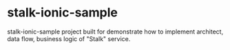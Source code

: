 # stalk-ionic-sample
stalk-ionic-sample project built for demonstrate how to implement architect, data flow, business logic of "Stalk" service.
